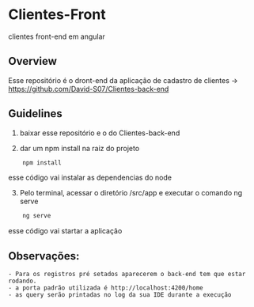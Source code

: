# Clientes-Front
clientes front-end em angular

## Overview
Esse repositório é o dront-end da aplicação de cadastro de clientes -> https://github.com/David-S07/Clientes-back-end

## Guidelines

1. baixar esse repositório e o do Clientes-back-end

2. dar um npm install na raiz do projeto

```java
	npm install
```
   esse código vai instalar as dependencias do node
   
3. Pelo terminal, acessar o diretório /src/app e executar o comando ng serve

```java
	ng serve
```
   esse código vai startar a aplicação


## Observações: 

	- Para os registros pré setados aparecerem o back-end tem que estar rodando.
	- a porta padrão utilizada é http://localhost:4200/home
	- as query serão printadas no log da sua IDE durante a execução

